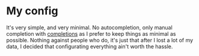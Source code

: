 # My config
It's very simple, and very minimal. No autocompletion, only manual completion with [completions]() as I prefer to keep things as minimal as possible. Nothing against people who do, it's just that after I lost a lot of my data, I decided that configurating everything ain't worth the hassle.
